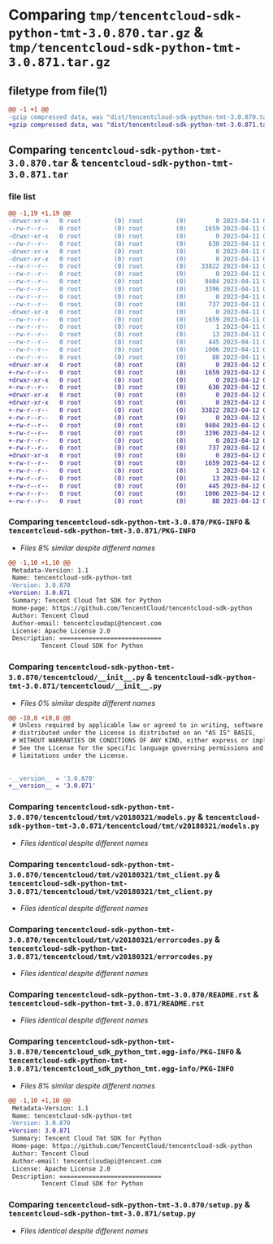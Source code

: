 # Comparing `tmp/tencentcloud-sdk-python-tmt-3.0.870.tar.gz` & `tmp/tencentcloud-sdk-python-tmt-3.0.871.tar.gz`

## filetype from file(1)

```diff
@@ -1 +1 @@
-gzip compressed data, was "dist/tencentcloud-sdk-python-tmt-3.0.870.tar", last modified: Tue Apr 11 03:56:41 2023, max compression
+gzip compressed data, was "dist/tencentcloud-sdk-python-tmt-3.0.871.tar", last modified: Wed Apr 12 00:44:55 2023, max compression
```

## Comparing `tencentcloud-sdk-python-tmt-3.0.870.tar` & `tencentcloud-sdk-python-tmt-3.0.871.tar`

### file list

```diff
@@ -1,19 +1,19 @@
-drwxr-xr-x   0 root         (0) root         (0)        0 2023-04-11 03:56:41.000000 tencentcloud-sdk-python-tmt-3.0.870/
--rw-r--r--   0 root         (0) root         (0)     1659 2023-04-11 03:56:41.000000 tencentcloud-sdk-python-tmt-3.0.870/PKG-INFO
-drwxr-xr-x   0 root         (0) root         (0)        0 2023-04-11 03:56:41.000000 tencentcloud-sdk-python-tmt-3.0.870/tencentcloud/
--rw-r--r--   0 root         (0) root         (0)      630 2023-04-11 03:56:40.000000 tencentcloud-sdk-python-tmt-3.0.870/tencentcloud/__init__.py
-drwxr-xr-x   0 root         (0) root         (0)        0 2023-04-11 03:56:41.000000 tencentcloud-sdk-python-tmt-3.0.870/tencentcloud/tmt/
-drwxr-xr-x   0 root         (0) root         (0)        0 2023-04-11 03:56:41.000000 tencentcloud-sdk-python-tmt-3.0.870/tencentcloud/tmt/v20180321/
--rw-r--r--   0 root         (0) root         (0)    33822 2023-04-11 03:56:40.000000 tencentcloud-sdk-python-tmt-3.0.870/tencentcloud/tmt/v20180321/models.py
--rw-r--r--   0 root         (0) root         (0)        0 2023-04-11 03:56:40.000000 tencentcloud-sdk-python-tmt-3.0.870/tencentcloud/tmt/v20180321/__init__.py
--rw-r--r--   0 root         (0) root         (0)     9404 2023-04-11 03:56:40.000000 tencentcloud-sdk-python-tmt-3.0.870/tencentcloud/tmt/v20180321/tmt_client.py
--rw-r--r--   0 root         (0) root         (0)     3396 2023-04-11 03:56:40.000000 tencentcloud-sdk-python-tmt-3.0.870/tencentcloud/tmt/v20180321/errorcodes.py
--rw-r--r--   0 root         (0) root         (0)        0 2023-04-11 03:56:40.000000 tencentcloud-sdk-python-tmt-3.0.870/tencentcloud/tmt/__init__.py
--rw-r--r--   0 root         (0) root         (0)      737 2023-04-11 03:56:40.000000 tencentcloud-sdk-python-tmt-3.0.870/README.rst
-drwxr-xr-x   0 root         (0) root         (0)        0 2023-04-11 03:56:41.000000 tencentcloud-sdk-python-tmt-3.0.870/tencentcloud_sdk_python_tmt.egg-info/
--rw-r--r--   0 root         (0) root         (0)     1659 2023-04-11 03:56:41.000000 tencentcloud-sdk-python-tmt-3.0.870/tencentcloud_sdk_python_tmt.egg-info/PKG-INFO
--rw-r--r--   0 root         (0) root         (0)        1 2023-04-11 03:56:41.000000 tencentcloud-sdk-python-tmt-3.0.870/tencentcloud_sdk_python_tmt.egg-info/dependency_links.txt
--rw-r--r--   0 root         (0) root         (0)       13 2023-04-11 03:56:41.000000 tencentcloud-sdk-python-tmt-3.0.870/tencentcloud_sdk_python_tmt.egg-info/top_level.txt
--rw-r--r--   0 root         (0) root         (0)      445 2023-04-11 03:56:41.000000 tencentcloud-sdk-python-tmt-3.0.870/tencentcloud_sdk_python_tmt.egg-info/SOURCES.txt
--rw-r--r--   0 root         (0) root         (0)     1006 2023-04-11 03:56:40.000000 tencentcloud-sdk-python-tmt-3.0.870/setup.py
--rw-r--r--   0 root         (0) root         (0)       88 2023-04-11 03:56:41.000000 tencentcloud-sdk-python-tmt-3.0.870/setup.cfg
+drwxr-xr-x   0 root         (0) root         (0)        0 2023-04-12 00:44:55.000000 tencentcloud-sdk-python-tmt-3.0.871/
+-rw-r--r--   0 root         (0) root         (0)     1659 2023-04-12 00:44:55.000000 tencentcloud-sdk-python-tmt-3.0.871/PKG-INFO
+drwxr-xr-x   0 root         (0) root         (0)        0 2023-04-12 00:44:55.000000 tencentcloud-sdk-python-tmt-3.0.871/tencentcloud/
+-rw-r--r--   0 root         (0) root         (0)      630 2023-04-12 00:44:55.000000 tencentcloud-sdk-python-tmt-3.0.871/tencentcloud/__init__.py
+drwxr-xr-x   0 root         (0) root         (0)        0 2023-04-12 00:44:55.000000 tencentcloud-sdk-python-tmt-3.0.871/tencentcloud/tmt/
+drwxr-xr-x   0 root         (0) root         (0)        0 2023-04-12 00:44:55.000000 tencentcloud-sdk-python-tmt-3.0.871/tencentcloud/tmt/v20180321/
+-rw-r--r--   0 root         (0) root         (0)    33822 2023-04-12 00:44:55.000000 tencentcloud-sdk-python-tmt-3.0.871/tencentcloud/tmt/v20180321/models.py
+-rw-r--r--   0 root         (0) root         (0)        0 2023-04-12 00:44:55.000000 tencentcloud-sdk-python-tmt-3.0.871/tencentcloud/tmt/v20180321/__init__.py
+-rw-r--r--   0 root         (0) root         (0)     9404 2023-04-12 00:44:55.000000 tencentcloud-sdk-python-tmt-3.0.871/tencentcloud/tmt/v20180321/tmt_client.py
+-rw-r--r--   0 root         (0) root         (0)     3396 2023-04-12 00:44:55.000000 tencentcloud-sdk-python-tmt-3.0.871/tencentcloud/tmt/v20180321/errorcodes.py
+-rw-r--r--   0 root         (0) root         (0)        0 2023-04-12 00:44:55.000000 tencentcloud-sdk-python-tmt-3.0.871/tencentcloud/tmt/__init__.py
+-rw-r--r--   0 root         (0) root         (0)      737 2023-04-12 00:44:55.000000 tencentcloud-sdk-python-tmt-3.0.871/README.rst
+drwxr-xr-x   0 root         (0) root         (0)        0 2023-04-12 00:44:55.000000 tencentcloud-sdk-python-tmt-3.0.871/tencentcloud_sdk_python_tmt.egg-info/
+-rw-r--r--   0 root         (0) root         (0)     1659 2023-04-12 00:44:55.000000 tencentcloud-sdk-python-tmt-3.0.871/tencentcloud_sdk_python_tmt.egg-info/PKG-INFO
+-rw-r--r--   0 root         (0) root         (0)        1 2023-04-12 00:44:55.000000 tencentcloud-sdk-python-tmt-3.0.871/tencentcloud_sdk_python_tmt.egg-info/dependency_links.txt
+-rw-r--r--   0 root         (0) root         (0)       13 2023-04-12 00:44:55.000000 tencentcloud-sdk-python-tmt-3.0.871/tencentcloud_sdk_python_tmt.egg-info/top_level.txt
+-rw-r--r--   0 root         (0) root         (0)      445 2023-04-12 00:44:55.000000 tencentcloud-sdk-python-tmt-3.0.871/tencentcloud_sdk_python_tmt.egg-info/SOURCES.txt
+-rw-r--r--   0 root         (0) root         (0)     1006 2023-04-12 00:44:55.000000 tencentcloud-sdk-python-tmt-3.0.871/setup.py
+-rw-r--r--   0 root         (0) root         (0)       88 2023-04-12 00:44:55.000000 tencentcloud-sdk-python-tmt-3.0.871/setup.cfg
```

### Comparing `tencentcloud-sdk-python-tmt-3.0.870/PKG-INFO` & `tencentcloud-sdk-python-tmt-3.0.871/PKG-INFO`

 * *Files 8% similar despite different names*

```diff
@@ -1,10 +1,10 @@
 Metadata-Version: 1.1
 Name: tencentcloud-sdk-python-tmt
-Version: 3.0.870
+Version: 3.0.871
 Summary: Tencent Cloud Tmt SDK for Python
 Home-page: https://github.com/TencentCloud/tencentcloud-sdk-python
 Author: Tencent Cloud
 Author-email: tencentcloudapi@tencent.com
 License: Apache License 2.0
 Description: ============================
         Tencent Cloud SDK for Python
```

### Comparing `tencentcloud-sdk-python-tmt-3.0.870/tencentcloud/__init__.py` & `tencentcloud-sdk-python-tmt-3.0.871/tencentcloud/__init__.py`

 * *Files 0% similar despite different names*

```diff
@@ -10,8 +10,8 @@
 # Unless required by applicable law or agreed to in writing, software
 # distributed under the License is distributed on an "AS IS" BASIS,
 # WITHOUT WARRANTIES OR CONDITIONS OF ANY KIND, either express or implied.
 # See the License for the specific language governing permissions and
 # limitations under the License.
 
 
-__version__ = '3.0.870'
+__version__ = '3.0.871'
```

### Comparing `tencentcloud-sdk-python-tmt-3.0.870/tencentcloud/tmt/v20180321/models.py` & `tencentcloud-sdk-python-tmt-3.0.871/tencentcloud/tmt/v20180321/models.py`

 * *Files identical despite different names*

### Comparing `tencentcloud-sdk-python-tmt-3.0.870/tencentcloud/tmt/v20180321/tmt_client.py` & `tencentcloud-sdk-python-tmt-3.0.871/tencentcloud/tmt/v20180321/tmt_client.py`

 * *Files identical despite different names*

### Comparing `tencentcloud-sdk-python-tmt-3.0.870/tencentcloud/tmt/v20180321/errorcodes.py` & `tencentcloud-sdk-python-tmt-3.0.871/tencentcloud/tmt/v20180321/errorcodes.py`

 * *Files identical despite different names*

### Comparing `tencentcloud-sdk-python-tmt-3.0.870/README.rst` & `tencentcloud-sdk-python-tmt-3.0.871/README.rst`

 * *Files identical despite different names*

### Comparing `tencentcloud-sdk-python-tmt-3.0.870/tencentcloud_sdk_python_tmt.egg-info/PKG-INFO` & `tencentcloud-sdk-python-tmt-3.0.871/tencentcloud_sdk_python_tmt.egg-info/PKG-INFO`

 * *Files 8% similar despite different names*

```diff
@@ -1,10 +1,10 @@
 Metadata-Version: 1.1
 Name: tencentcloud-sdk-python-tmt
-Version: 3.0.870
+Version: 3.0.871
 Summary: Tencent Cloud Tmt SDK for Python
 Home-page: https://github.com/TencentCloud/tencentcloud-sdk-python
 Author: Tencent Cloud
 Author-email: tencentcloudapi@tencent.com
 License: Apache License 2.0
 Description: ============================
         Tencent Cloud SDK for Python
```

### Comparing `tencentcloud-sdk-python-tmt-3.0.870/setup.py` & `tencentcloud-sdk-python-tmt-3.0.871/setup.py`

 * *Files identical despite different names*

